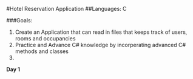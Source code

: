 #Hotel Reservation Application
##Languages: C

###Goals:
1. Create an Application that can read in files that keeps track of users, rooms and occupancies
2. Practice and Advance C# knowledge by incorperating advanced C# methods and classes
3. 

**Day 1**
